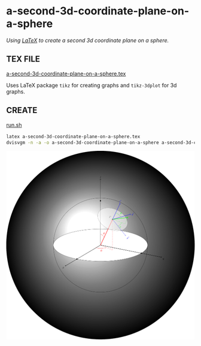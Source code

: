 # a-second-3d-coordinate-plane-on-a-sphere

_Using
[LaTeX](https://github.com/JeffDeCola/my-cheat-sheets/tree/master/software/development/languages/latex-cheat-sheet/)
to create a second 3d coordinate plane on a sphere._

## TEX FILE

[a-second-3d-coordinate-plane-on-a-sphere.tex](a-second-3d-coordinate-plane-on-a-sphere.tex)

Uses LaTeX package `tikz` for creating graphs
and `tikz-3dplot` for 3d graphs.

## CREATE

[run.sh](run.sh)

```bash
latex a-second-3d-coordinate-plane-on-a-sphere.tex
dvisvgm -n -a -o a-second-3d-coordinate-plane-on-a-sphere a-second-3d-coordinate-plane-on-a-sphere.dvi
```

<p align="center">
    <img src="a-second-3d-coordinate-plane-on-a-sphere.svg"
    align="middle"
</p>
